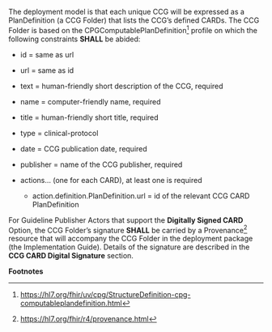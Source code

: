 
The deployment model is that each unique CCG will be expressed as a
PlanDefinition (a CCG Folder) that lists the CCG’s defined CARDs. The
CCG Folder is based on the CPGComputablePlanDefinition[^1] profile on
which the following constraints **SHALL** be abided:

- id = same as url

- url = same as id

- text = human-friendly short description of the CCG, required

- name = computer-friendly name, required

- title = human-friendly short title, required

- type = clinical-protocol

- date = CCG publication date, required

- publisher = name of the CCG publisher, required

- actions… (one for each CARD), at least one is required

  - action.definition.PlanDefinition.url = id of the relevant CCG CARD PlanDefinition

For Guideline Publisher Actors that support the **Digitally Signed
CARD** Option, the CCG Folder’s signature **SHALL** be carried by a
Provenance[^2] resource that will accompany the CCG Folder in the
deployment package (the Implementation Guide). Details of the signature are described in the **CCG CARD Digital Signature** section.

**Footnotes**

[^1]: <https://hl7.org/fhir/uv/cpg/StructureDefinition-cpg-computableplandefinition.html>

[^2]: <https://hl7.org/fhir/r4/provenance.html>
